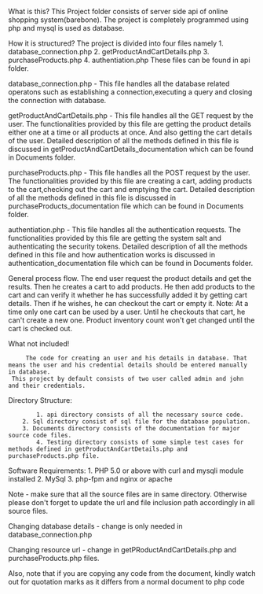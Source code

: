 
What is this?
This Project folder consists of server side api of online shopping system(barebone). 
The project is completely programmed using php and mysql is used as database.

How it is structured?
 	The project is divided into four files namely 
	1. database_connection.php
	2. getProductAndCartDetails.php
	3. purchaseProducts.php
	4. authentiation.php
These files can be found in api folder.

database_connection.php
	- This file handles all the database related operatons such as establishing a connection,executing a query and closing the connection with database.

getProductAndCartDetails.php
	- This file handles all the GET request by the user. The functionalities provided by this file are getting the product details either one at a time or all products at once.
	  And also getting the cart details of the user. Detailed description of all the methods defined in this file is discussed in getProductAndCartDetails_documentation which can be found in Documents folder.

purchaseProducts.php
 	- This file handles all the POST request by the user. The functionalities provided by this file are creating a cart, adding products to the cart,checking out the cart and emptying the cart.
	  Detailed description of all the methods defined in this file is discussed in purchaseProducts_documentation file which can be found in Documents folder.	
	  
authentiation.php
	- This file handles all the authentication requests. The functionalities provided by this file are getting the system salt and authenticating the security tokens.
	  Detailed description of all the methods defined in this file and how authentication works is discussed in authentication_documentation file which can be found in Documents folder.	

General process flow.
	The end user request the product details and get the results. Then he creates a cart to add products. He then add products to the cart and can verify it whether he has successfully added it by getting cart details.
	Then if he wishes, he can checkout the cart or empty it.
	Note: At a time only one cart can be used by a user. Until he checkouts that cart, he can't create a new one. Product inventory count won't get changed until the cart is checked out.

What not included!

         The code for creating an user and his details in database. That means the user and his credential details should be entered manually in database.
	 This project by default consists of two user called admin and john and their credentials.
	

Directory Structure:

            1. api directory consists of all the necessary source code.
	    2. Sql directory consist of sql file for the database population.
	    3. Documents directory consists of the documentation for major source code files.	
       	    4. Testing directory consists of some simple test cases for methods defined in getProductAndCartDetails.php and purchaseProducts.php file.


Software Requirements:
	    1. PHP 5.0 or above with curl and mysqli module installed
	    2. MySql
	    3. php-fpm and nginx or apache


Note - make sure that all the source files are in same directory. Otherwise please don't forget to update the url and file inclusion path accordingly in all source files.

Changing database details - change is only needed in database_connection.php 

Changing resource url - change in getPRoductAndCartDetails.php and purchaseProducts.php files.

Also, note that if you are copying any code from the document, kindly watch out for quotation marks as it differs from a normal document to php code


	    			
